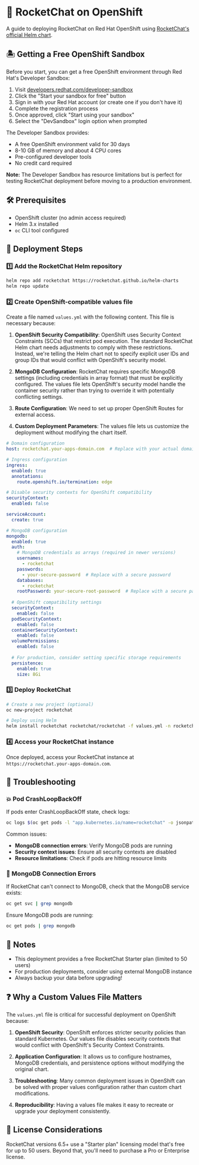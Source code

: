 # 🚀 RocketChat on OpenShift

A guide to deploying RocketChat on Red Hat OpenShift using [RocketChat's official Helm chart](https://github.com/RocketChat/helm-charts).

## 🏝️ Getting a Free OpenShift Sandbox

Before you start, you can get a free OpenShift environment through Red Hat's Developer Sandbox:

1. Visit [developers.redhat.com/developer-sandbox](https://developers.redhat.com/developer-sandbox)
2. Click the "Start your sandbox for free" button
3. Sign in with your Red Hat account (or create one if you don't have it)
4. Complete the registration process
5. Once approved, click "Start using your sandbox"
6. Select the "DevSandbox" login option when prompted

The Developer Sandbox provides:
- A free OpenShift environment valid for 30 days
- 8-10 GB of memory and about 4 CPU cores
- Pre-configured developer tools
- No credit card required

**Note:** The Developer Sandbox has resource limitations but is perfect for testing RocketChat deployment before moving to a production environment.

## 🛠️ Prerequisites

- OpenShift cluster (no admin access required)
- Helm 3.x installed
- `oc` CLI tool configured

## 🚢 Deployment Steps

### 1️⃣ Add the RocketChat Helm repository

```bash
helm repo add rocketchat https://rocketchat.github.io/helm-charts
helm repo update
```

### 2️⃣ Create OpenShift-compatible values file

Create a file named `values.yml` with the following content. This file is necessary because:

1. **OpenShift Security Compatibility**: OpenShift uses Security Context Constraints (SCCs) that restrict pod execution. The standard RocketChat Helm chart needs adjustments to comply with these restrictions. Instead, we're telling the Helm chart not to specify explicit user IDs and group IDs that would conflict with OpenShift's security model.

2. **MongoDB Configuration**: RocketChat requires specific MongoDB settings (including credentials in array format) that must be explicitly configured. The values file lets OpenShift's security model handle the container security rather than trying to override it with potentially conflicting settings.

3. **Route Configuration**: We need to set up proper OpenShift Routes for external access.

4. **Custom Deployment Parameters**: The values file lets us customize the deployment without modifying the chart itself.

```yaml
# Domain configuration
host: rocketchat.your-apps-domain.com  # Replace with your actual domain

# Ingress configuration
ingress:
  enabled: true
  annotations:
    route.openshift.io/termination: edge

# Disable security contexts for OpenShift compatibility
securityContext:
  enabled: false

serviceAccount:
  create: true

# MongoDB configuration
mongodb:
  enabled: true
  auth:
    # MongoDB credentials as arrays (required in newer versions)
    usernames:
      - rocketchat
    passwords:
      - your-secure-password  # Replace with a secure password
    databases:
      - rocketchat
    rootPassword: your-secure-root-password  # Replace with a secure password
  
  # OpenShift compatibility settings
  securityContext:
    enabled: false
  podSecurityContext:
    enabled: false
  containerSecurityContext:
    enabled: false
  volumePermissions:
    enabled: false
  
  # For production, consider setting specific storage requirements
  persistence:
    enabled: true
    size: 8Gi
```

### 3️⃣ Deploy RocketChat

```bash
# Create a new project (optional)
oc new-project rocketchat

# Deploy using Helm
helm install rocketchat rocketchat/rocketchat -f values.yml -n rocketchat
```

### 4️⃣ Access your RocketChat instance

Once deployed, access your RocketChat instance at `https://rocketchat.your-apps-domain.com`.

## 🔧 Troubleshooting

### 💥 Pod CrashLoopBackOff

If pods enter CrashLoopBackOff state, check logs:

```bash
oc logs $(oc get pods -l "app.kubernetes.io/name=rocketchat" -o jsonpath='{.items[0].metadata.name}')
```

Common issues:
- **MongoDB connection errors**: Verify MongoDB pods are running
- **Security context issues**: Ensure all security contexts are disabled
- **Resource limitations**: Check if pods are hitting resource limits

### 🔌 MongoDB Connection Errors

If RocketChat can't connect to MongoDB, check that the MongoDB service exists:

```bash
oc get svc | grep mongodb
```

Ensure MongoDB pods are running:

```bash
oc get pods | grep mongodb
```

## 📝 Notes

- This deployment provides a free RocketChat Starter plan (limited to 50 users)
- For production deployments, consider using external MongoDB instance
- Always backup your data before upgrading!

## ❓ Why a Custom Values File Matters

The `values.yml` file is critical for successful deployment on OpenShift because:

1. **OpenShift Security**: OpenShift enforces stricter security policies than standard Kubernetes. Our values file disables security contexts that would conflict with OpenShift's Security Context Constraints.

2. **Application Configuration**: It allows us to configure hostnames, MongoDB credentials, and persistence options without modifying the original chart.

3. **Troubleshooting**: Many common deployment issues in OpenShift can be solved with proper values configuration rather than custom chart modifications.

4. **Reproducibility**: Having a values file makes it easy to recreate or upgrade your deployment consistently.

## 📜 License Considerations

RocketChat versions 6.5+ use a "Starter plan" licensing model that's free for up to 50 users. Beyond that, you'll need to purchase a Pro or Enterprise license.
